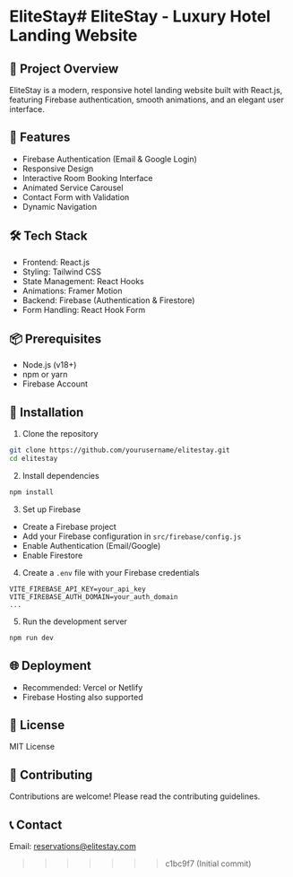 # EliteStay# EliteStay - Luxury Hotel Landing Website

## 🏨 Project Overview
EliteStay is a modern, responsive hotel landing website built with React.js, featuring Firebase authentication, smooth animations, and an elegant user interface.

## 🚀 Features
- Firebase Authentication (Email & Google Login)
- Responsive Design
- Interactive Room Booking Interface
- Animated Service Carousel
- Contact Form with Validation
- Dynamic Navigation

## 🛠 Tech Stack
- Frontend: React.js
- Styling: Tailwind CSS
- State Management: React Hooks
- Animations: Framer Motion
- Backend: Firebase (Authentication & Firestore)
- Form Handling: React Hook Form

## 📦 Prerequisites
- Node.js (v18+)
- npm or yarn
- Firebase Account

## 🔧 Installation

1. Clone the repository
```bash
git clone https://github.com/yourusername/elitestay.git
cd elitestay
```

2. Install dependencies
```bash
npm install
```

3. Set up Firebase
- Create a Firebase project
- Add your Firebase configuration in `src/firebase/config.js`
- Enable Authentication (Email/Google)
- Enable Firestore

4. Create a `.env` file with your Firebase credentials
```
VITE_FIREBASE_API_KEY=your_api_key
VITE_FIREBASE_AUTH_DOMAIN=your_auth_domain
...
```

5. Run the development server
```bash
npm run dev
```

## 🌐 Deployment
- Recommended: Vercel or Netlify
- Firebase Hosting also supported

## 📝 License
MIT License

## 🤝 Contributing
Contributions are welcome! Please read the contributing guidelines.

## 📞 Contact
Email: reservations@elitestay.com 
>>>>>>> c1bc9f7 (Initial commit)
